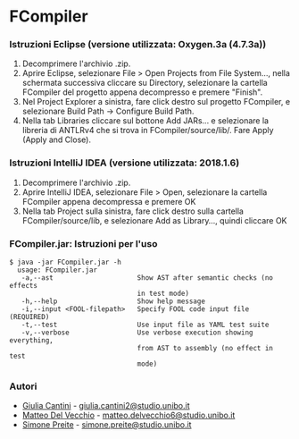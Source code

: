 # FCompiler

### Istruzioni Eclipse (versione utilizzata: Oxygen.3a (4.7.3a))

1. Decomprimere l'archivio .zip.
2. Aprire Eclipse, selezionare File > Open Projects from File System…, nella schermata successiva cliccare su Directory, selezionare la cartella FCompiler del progetto appena decompresso e premere "Finish".
3. Nel Project Explorer a sinistra, fare click destro sul progetto FCompiler, e selezionare Build Path -> Configure Build Path.
4. Nella tab Libraries cliccare sul bottone Add JARs... e selezionare la libreria di ANTLRv4 che si trova in FCompiler/source/lib/. Fare Apply (Apply and Close).

<!-- TODO preparare la configurazione di run per Eclipse e aggiungerla al source (oppure aggiungere le istruzioni per crearla nell'elenco puntato) -->

### Istruzioni IntelliJ IDEA (versione utilizzata: 2018.1.6)

1. Decomprimere l'archivio .zip.
2. Aprire IntelliJ IDEA, selezionare File > Open, selezionare la cartella FCompiler appena decompressa e premere OK
3. Nella tab Project sulla sinistra, fare click destro sulla cartella FCompiler/source/lib, e selezionare Add as Library…, quindi cliccare OK

### FCompiler.jar: Istruzioni per l'uso
```
$ java -jar FCompiler.jar -h
  usage: FCompiler.jar
   -a,--ast                     Show AST after semantic checks (no effects
                                in test mode)
   -h,--help                    Show help message
   -i,--input <FOOL-filepath>   Specify FOOL code input file (REQUIRED)
   -t,--test                    Use input file as YAML test suite
   -v,--verbose                 Use verbose execution showing everything,
                                from AST to assembly (no effect in test
                                mode)
```

### Autori
  * [Giulia Cantini](https://github.com/giulic3) - giulia.cantini2@studio.unibo.it
  * [Matteo Del Vecchio](https://github.com/matteodelv) - matteo.delvecchio6@studio.unibo.it
  * [Simone Preite](https://github.com/simonepreite) - simone.preite@studio.unibo.it
